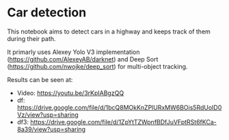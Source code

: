 # Car detection

This notebook aims to detect cars in a highway and keeps track of them during their path.

It primarly uses Alexey Yolo V3 implementation (https://github.com/AlexeyAB/darknet) and Deep Sort (https://github.com/nwojke/deep_sort) for multi-object tracking. 

Results can be seen at:

* Video:  https://youtu.be/3rKpIABgzQQ
* df:     https://drive.google.com/file/d/1bcQ8MOkKnZPlURxMW6BOis5RdUoID0Vz/view?usp=sharing
* df3:    https://drive.google.com/file/d/1ZpYtTZWpnfBDfJuVFptRSt6fKCa-8a39/view?usp=sharing
